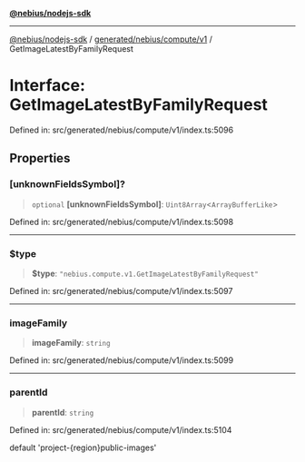 [**@nebius/nodejs-sdk**](../../../../../README.md)

---

[@nebius/nodejs-sdk](../../../../../README.md) / [generated/nebius/compute/v1](../README.md) / GetImageLatestByFamilyRequest

# Interface: GetImageLatestByFamilyRequest

Defined in: src/generated/nebius/compute/v1/index.ts:5096

## Properties

### \[unknownFieldsSymbol\]?

> `optional` **\[unknownFieldsSymbol\]**: `Uint8Array`\<`ArrayBufferLike`\>

Defined in: src/generated/nebius/compute/v1/index.ts:5098

---

### $type

> **$type**: `"nebius.compute.v1.GetImageLatestByFamilyRequest"`

Defined in: src/generated/nebius/compute/v1/index.ts:5097

---

### imageFamily

> **imageFamily**: `string`

Defined in: src/generated/nebius/compute/v1/index.ts:5099

---

### parentId

> **parentId**: `string`

Defined in: src/generated/nebius/compute/v1/index.ts:5104

default 'project-{region}public-images'
